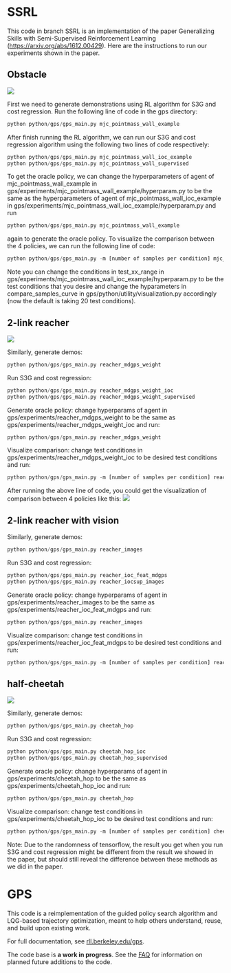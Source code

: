 SSRL
=====

This code in branch SSRL is an implementation of the paper Generalizing Skills with Semi-Supervised Reinforcement Learning (https://arxiv.org/abs/1612.00429). Here are the instructions to run our experiments shown in the paper.

Obstacle
-----
![](https://raw.githubusercontent.com/tianheyu927/gps/ssrl_work/images/obstacle.png)

First we need to generate demonstrations using RL algorithm for S3G and cost regression. Run the following line of code in the gps directory:
```Python
python python/gps/gps_main.py mjc_pointmass_wall_example
```

After finish running the RL algorithm, we can run our S3G and cost regression algorithm using the following two lines of code respectively:
```Python
python python/gps/gps_main.py mjc_pointmass_wall_ioc_example
python python/gps/gps_main.py mjc_pointmass_wall_supervised
```
To get the oracle policy, we can change the hyperparameters of agent of mjc_pointmass_wall_example in gps/experiments/mjc_pointmass_wall_example/hyperparam.py to be the same as the hyperparameters of agent of mjc_pointmass_wall_ioc_example in gps/experiments/mjc_pointmass_wall_ioc_example/hyperparam.py and run
```Python
python python/gps/gps_main.py mjc_pointmass_wall_example
```
again to generate the oracle policy.
To visualize the comparison between the 4 policies, we can run the following line of code:
```Python
python python/gps/gps_main.py -m [number of samples per condition] mjc_pointmass_wall_ioc_example
```
Note you can change the conditions in test_xx_range in gps/experiments/mjc_pointmass_wall_ioc_example/hyperparam.py to be the test conditions that you desire and change the hyparameters in compare_samples_curve in gps/python/utility/visualization.py accordingly (now the default is taking 20 test conditions). 

2-link reacher
-----
![](https://raw.githubusercontent.com/tianheyu927/gps/ssrl_work/images/reacher.png)

Similarly, generate demos:
```Python
python python/gps/gps_main.py reacher_mdgps_weight
```

Run S3G and cost regression:
```Python
python python/gps/gps_main.py reacher_mdgps_weight_ioc
python python/gps/gps_main.py reacher_mdgps_weight_supervised
```

Generate oracle policy: change hyperparams of agent in gps/experiments/reacher_mdgps_weight to be the same as gps/experiments/reacher_mdgps_weight_ioc and run:
```Python
python python/gps/gps_main.py reacher_mdgps_weight
```

Visualize comparison: change test conditions in gps/experiments/reacher_mdgps_weight_ioc to be desired test conditions and run:
```Python
python python/gps/gps_main.py -m [number of samples per condition] reacher_mdgps_weight_ioc
```
After running the above line of code, you could get the visualization of comparison between 4 policies like this:
![](https://raw.githubusercontent.com/tianheyu927/gps/ssrl_work/images/sample_conds_distr.png)

2-link reacher with vision
-----

Similarly, generate demos:
```Python
python python/gps/gps_main.py reacher_images
```

Run S3G and cost regression:
```Python
python python/gps/gps_main.py reacher_ioc_feat_mdgps
python python/gps/gps_main.py reacher_iocsup_images
```

Generate oracle policy: change hyperparams of agent in gps/experiments/reacher_images to be the same as gps/experiments/reacher_ioc_feat_mdgps and run:
```Python
python python/gps/gps_main.py reacher_images
```

Visualize comparison: change test conditions in gps/experiments/reacher_ioc_feat_mdgps to be desired test conditions and run:
```Python
python python/gps/gps_main.py -m [number of samples per condition] reacher_ioc_feat_mdgps
```


half-cheetah
-----
![](https://raw.githubusercontent.com/tianheyu927/gps/ssrl_work/images/cheetah.png)

Similarly, generate demos:
```Python
python python/gps/gps_main.py cheetah_hop
```

Run S3G and cost regression:
```Python
python python/gps/gps_main.py cheetah_hop_ioc
python python/gps/gps_main.py cheetah_hop_supervised
```

Generate oracle policy: change hyperparams of agent in gps/experiments/cheetah_hop to be the same as gps/experiments/cheetah_hop_ioc and run:
```Python
python python/gps/gps_main.py cheetah_hop
```

Visualize comparison: change test conditions in gps/experiments/cheetah_hop_ioc to be desired test conditions and run:
```Python
python python/gps/gps_main.py -m [number of samples per condition] cheetah_hop_ioc
```
Note: Due to the randomness of tensorflow, the result you get when you run S3G and cost regression might be different from the result we showed in the paper, but should still reveal the difference between these methods as we did in the paper.

GPS
======

This code is a reimplementation of the guided policy search algorithm and LQG-based trajectory optimization, meant to help others understand, reuse, and build upon existing work.

For full documentation, see [rll.berkeley.edu/gps](http://rll.berkeley.edu/gps).

The code base is **a work in progress**. See the [FAQ](http://rll.berkeley.edu/gps/faq.html) for information on planned future additions to the code.
